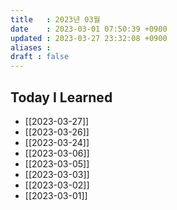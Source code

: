 ```yaml
---
title   : 2023년 03월 
date    : 2023-03-01 07:50:39 +0900
updated : 2023-03-27 23:32:08 +0900
aliases : 
draft : false
---
```


## Today I Learned
- [[2023-03-27]]
- [[2023-03-26]]
- [[2023-03-24]]
- [[2023-03-06]]
- [[2023-03-05]]
- [[2023-03-03]]
- [[2023-03-02]]
- [[2023-03-01]]
